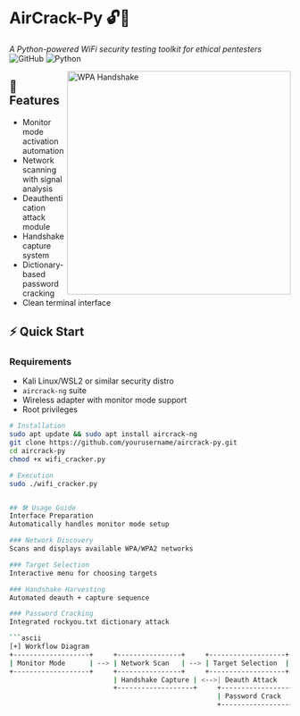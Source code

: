 # AirCrack-Py 🔓📡

*A Python-powered WiFi security testing toolkit for ethical pentesters*  
![GitHub](https://img.shields.io/github/license/k5522/aircrack-py?color=red)
![Python](https://img.shields.io/badge/Python-3.8%2B-yellowgreen)

<img src="https://i.imgur.com/3bXQf3P.png" width="400" align="right" alt="WPA Handshake">

## 🌟 Features
- Monitor mode activation automation
- Network scanning with signal analysis
- Deauthentication attack module
- Handshake capture system
- Dictionary-based password cracking
- Clean terminal interface

## ⚡ Quick Start

### Requirements
- Kali Linux/WSL2 or similar security distro
- `aircrack-ng` suite
- Wireless adapter with monitor mode support
- Root privileges

```bash
# Installation
sudo apt update && sudo apt install aircrack-ng
git clone https://github.com/yourusername/aircrack-py.git
cd aircrack-py
chmod +x wifi_cracker.py

# Execution
sudo ./wifi_cracker.py


## 🛠️ Usage Guide
Interface Preparation
Automatically handles monitor mode setup

### Network Discovery
Scans and displays available WPA/WPA2 networks

### Target Selection
Interactive menu for choosing targets

### Handshake Harvesting
Automated deauth + capture sequence

### Password Cracking
Integrated rockyou.txt dictionary attack

```ascii
[+] Workflow Diagram
+-------------------+     +----------------+     +-------------------+
| Monitor Mode      | --> | Network Scan   | --> | Target Selection  |
+-------------------+     +----------------+     +-------------------+
                          | Handshake Capture | <-->| Deauth Attack    |
                          +-------------------+     +-------------------+
                                                    | Password Crack    |
                                                    +-------------------+
